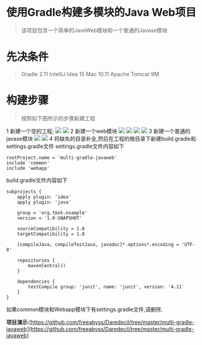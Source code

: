 # 使用Gradle构建多模块的Java Web项目
> 该项目包含一个简单的JaveWeb模块和一个普通的Javase模块

# 先决条件
> Gradle 2.11
> IntelliJ Idea 15
> Mac 10.11
> Apache Tomcat 9M

# 构建步骤
> 按照如下图所示的步骤新建工程

1 新建一个空的工程;
![](statics/1.png)
![](statics/2.png)
2 新建一个web模块
![](statics/3.png)
![](statics/4.png)
![](statics/5.png)
![](statics/6.png)
3 新建一个普通的javase模块
![](statics/7.png)
![](statics/8.png)
4 将缺失的目录补全,然后在工程的根目录下新建build.gradle和settings.gradle文件
settings.gradle文件内容如下
```shell
rootProject.name = 'multi-gradle-javaweb'
include 'common'
include 'webapp'
```
build.gradle文件内容如下
```shell
subprojects {
    apply plugin: 'idea'
    apply plugin: 'java'

    group = 'org.tmxk.example'
    version = '1.0-SNAPSHOT'

    sourceCompatibility = 1.8
    targetCompatibility = 1.8

    [compileJava, compileTestJava, javadoc]*.options*.encoding = 'UTF-8'

    repositories {
        mavenCentral()
    }

    dependencies {
        testCompile group: 'junit', name: 'junit', version: '4.11'
    }
}

```
如果common模块和Webapp模块下有settings.gradle文件,请删除.

__项目演示:__[https://github.com/freeabyss/Daredecil/tree/master/multi-gradle-javaweb](https://github.com/freeabyss/Daredecil/tree/master/multi-gradle-javaweb)



